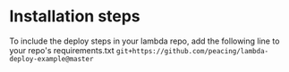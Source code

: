 # Installation steps
To include the deploy steps in your lambda repo, add the following line to your repo's requirements.txt
```git+https://github.com/peacing/lambda-deploy-example@master```
